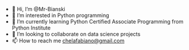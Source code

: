 - 👋 Hi, I’m @Mr-Bianski
- 👀 I’m interested in Python programming
- 🌱 I’m currently learning Python Certified Associate Programming from Python Institute
- 💞️ I’m looking to collaborate on data science projects
- 📫 How to reach me chelafabiano@gmail.com

<!---
Mr-Bianski/Mr-Bianski is a ✨ special ✨ repository because its `README.md` (this file) appears on your GitHub profile.
You can click the Preview link to take a look at your changes.
--->
